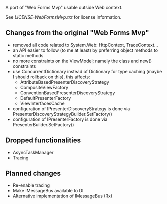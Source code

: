﻿
A port of "Web Forms Mvp" usable outside Web context. 

See _LICENSE-WebFormsMvp.txt_ for license information.

Changes from the original "Web Forms Mvp"
-----------------------------------------

- removed all code related to System.Web: HttpContext, TraceContext...
- an API easier to follow (to me at least) by preferring object methods to static methods
- no more constraints on the ViewModel; namely the class and new() constraints
- use ConcurrentDictionary instead of Dictionary for type caching (maybe I should rollback on this),
  this affects:
    - AttributeBasedPresenterDiscoveryStrategy
    - CompositeViewFactory
    - ConventionBasedPresenterDiscoveryStrategy
    - DefaultPresenterFactory
    - ViewInterfacesCache
- configuration of IPresenterDiscoveryStrategy is done via PresenterDiscoveryStrategyBuilder.SetFactory()
- configuration of IPresenterFactory is done via PresenterBuilder.SetFactory()

Dropped functionalities
-----------------------

- AsyncTaskManager
- Tracing

Planned changes
---------------

- Re-enable tracing
- Make IMessageBus available to DI
- Alternative implementation of IMessageBus (Rx)

